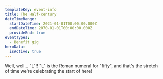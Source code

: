 ```yaml
---
templateKey: event-info
title: The Half-century
dateTimeRange:
  startDateTime: 2021-01-01T00:00:00.000Z
  endDateTime: 2070-01-01T00:00:00.000Z
  provideEnd: true
eventTypes:
  - Benefit gig
heroData:
  isActive: true
---
```

Well, well... "L"!! "L" is the Roman numeral for "fifty", and that's the stretch of time we're celebrating the start of here!
